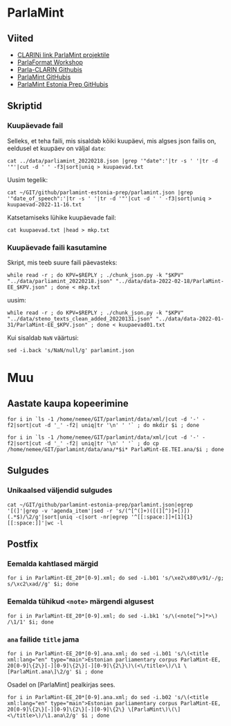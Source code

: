 # ParlaMint



## Viited

* [CLARINi link ParlaMint projektile](https://www.clarin.eu/content/parlamint-towards-comparable-parliamentary-corpora)
* [ParlaFormat Workshop](https://www.clarin.eu/event/2019/parlaformat-workshop)
* [Parla-CLARIN Githubis](https://github.com/clarin-eric/parla-clarin)
* [ParlaMint GitHubis](https://github.com/clarin-eric/ParlaMint)
* [ParlaMint Estonia Prep GitHubis](https://github.com/martinmolder/parlamint-estonia-prep)


## Skriptid

### Kuupäevade fail

Selleks, et teha faili, mis sisaldab kõiki kuupäevi, mis algses json failis on, eeldusel et kuupäev on väljal `date`:

```
cat ../data/parliamint_20220218.json |grep '"date":'|tr -s ' '|tr -d '"'|cut -d ' ' -f3|sort|uniq > kuupaevad.txt
```

Uusim tegelik:

```
cat ~/GIT/github/parlamint-estonia-prep/parlamint.json |grep '"date_of_speech":'|tr -s ' '|tr -d '"'|cut -d ' ' -f3|sort|uniq > kuupaevad-2022-11-16.txt

```

Katsetamiseks lühike kuupäevade fail:

```
cat kuupaevad.txt |head > mkp.txt
```

### Kuupäevade faili kasutamine

Skript, mis teeb suure faili päevasteks:

```
while read -r ; do KPV=$REPLY ; ./chunk_json.py -k "$KPV" "../data/parliamint_20220218.json" "../data/data-2022-02-18/ParlaMint-EE_$KPV.json" ; done < mkp.txt
```
uusim:

```
while read -r ; do KPV=$REPLY ; ./chunk_json.py -k "$KPV" "../data/steno_texts_clean_added_20220131.json" "../data/data-2022-01-31/ParlaMint-EE_$KPV.json" ; done < kuupaevad01.txt 
```


Kui sisaldab `NaN` väärtusi:

```
sed -i.back 's/NaN/null/g' parlamint.json
```

# Muu

## Aastate kaupa kopeerimine

```
for i in `ls -1 /home/nemee/GIT/parlamint/data/xml/|cut -d '-' -f2|sort|cut -d '_' -f2| uniq|tr '\n' ' '` ; do mkdir $i ; done

```


```
for i in `ls -1 /home/nemee/GIT/parlamint/data/xml/|cut -d '-' -f2|sort|cut -d '_' -f2| uniq|tr '\n' ' '` ; do cp /home/nemee/GIT/parlamint/data/ana/*$i* ParlaMint-EE.TEI.ana/$i ; done
```


## Sulgudes

### Unikaalsed väljendid sulgudes

```
cat ~/GIT/github/parlamint-estonia-prep/parlamint.json|egrep '[(]'|grep -v 'agenda_item'|sed -r 's/(^[^(]+)([(][^)]+[)])(.*$)/\2/g'|sort|uniq -c|sort -nr|egrep '^[[:space:]]+[1]{1}[[:space:]]'|wc -l
```


## Postfix

### Eemalda kahtlased märgid

```
for i in ParlaMint-EE_20*[0-9].xml; do sed -i.b01 's/\xe2\x80\x91/-/g; s/\xc2\xad//g' $i; done
```

### Eemalda tühikud `<note>` märgendi algusest

```
for i in ParlaMint-EE_20*[0-9].xml; do sed -i.bk1 's/\(<note[^>]*>\) /\1/1' $i; done
```

### `ana` failide `title` jama

```
for i in ParlaMint-EE_20*[0-9].ana.xml; do sed -i.b01 's/\(<title xml:lang="en" type="main">Estonian parliamentary corpus ParlaMint-EE, 20[0-9]\{2\}[-][0-9]\{2\}[-][0-9]\{2\}\)\(<\/title>\)/\1 \[ParlaMint.ana\]\2/g' $i ; done
```

Osadel on [ParlaMint] pealkirjas sees.

```
for i in ParlaMint-EE_20*[0-9].ana.xml; do sed -i.b02 's/\(<title xml:lang="en" type="main">Estonian parliamentary corpus ParlaMint-EE, 20[0-9]\{2\}[-][0-9]\{2\}[-][0-9]\{2\} \[ParlaMint\)\(\]<\/title>\)/\1.ana\2/g' $i ; done
```


